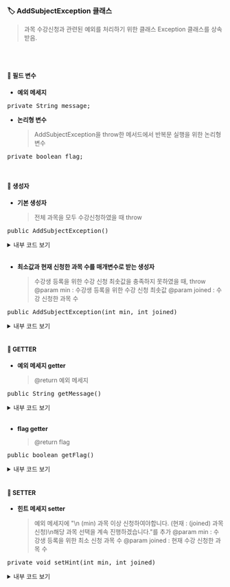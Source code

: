 ### 🏷️ AddSubjectException 클래스
> 과목 수강신청과 관련된 예외를 처리하기 위한 클래스
> Exception 클래스를 상속 받음.

<br><br>

#### 💫 필드 변수
- **예외 메세지**
<pre lang="java">private String message;</pre>
- **논리형 변수**
  > AddSubjectException을 throw한 메서드에서 반복문 실행을 위한 논리형 변수
<pre lang="java">private boolean flag;</pre>

<br>

#### 💫 생성자
- **기본 생성자**
  > 전체 과목을 모두 수강신청하였을 때 throw
<pre lang="java">public AddSubjectException()</pre>
<details>
   <summary>내부 코드 보기</summary>

```java
 {
     this.message = "현재 분류의 모든 과목을 수강 신청하였습니다.\n해당 분류의 과목 수강 신청이 종료됩니다.";
     this.flag = false;
 }
```
</details>

<br>

- **최소값과 현재 신청한 과목 수를 매개변수로 받는 생성자**
  > 수강생 등록을 위한 수강 신청 최솟값을 충족하지 못하였을 때, throw
  > @param min : 수강생 등록을 위한 수강 신청 최솟값
  > @param joined : 수강 신청한 과목 수
<pre lang="java">public AddSubjectException(int min, int joined)</pre>
<details>
   <summary>내부 코드 보기</summary>

```java
 {
     this.message = "최소 수강 신청 과목수를 충족하지 못하였습니다.";
     this.setHint(min, joined);
     this.flag = true;
 }
```
</details>

<br>

#### 💫 GETTER
- **예외 메세지 getter**
  > @return 예외 메세지
<pre lang="java">public String getMessage()</pre>
<details>
   <summary>내부 코드 보기</summary>

```java
 {
      return this.message;
 }
```
</details>

<br>

- **flag getter**
  > @return flag
<pre lang="java">public boolean getFlag()</pre>
<details>
   <summary>내부 코드 보기</summary>

```java
 {
      return this.flag;
 }
```
</details>

<br>

#### 💫 SETTER
- **힌트 메세지 setter**
  > 예외 메세지에 "\n (min) 과목 이상 신청하여야합니다. (현재 : (joined) 과목 신청)\n해당 과목 선택을 계속 진행하겠습니다."를 추가
  > @param min : 수강생 등록을 위한 최소 신청 과목 수
  > @param joined : 현재 수강 신청한 과목 수
<pre lang="java">private void setHint(int min, int joined)</pre>
<details>
   <summary>내부 코드 보기</summary>

```java
 {
     StringBuilder sb = new StringBuilder();
     sb.append(this.message);
     sb.append("\n hint : 해당 과목은 최소 ");
     sb.append(min);
     sb.append(" 과목 이상 신청하여야합니다. (현재 : ");
     sb.append(joined);
     sb.append(" 과목 신청)\n해당 과목 선택을 계속 진행하겠습니다.");
     this.message = sb.toString();
 }
```
</details>